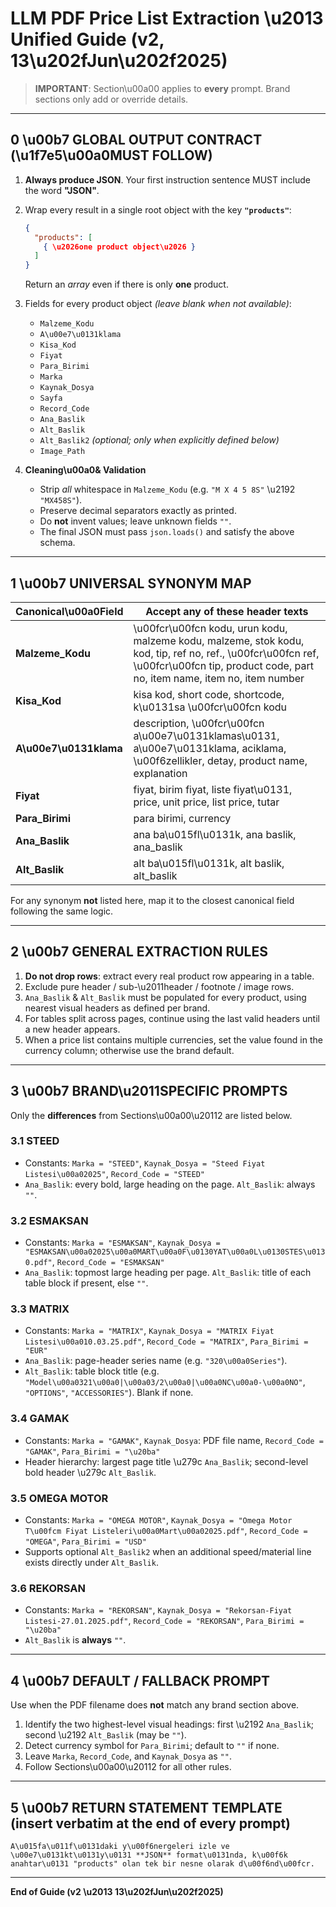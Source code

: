 # LLM PDF Price List Extraction \u2013 Unified Guide (v2, 13\u202fJun\u202f2025)

> **IMPORTANT**: Section\u00a00 applies to **every** prompt. Brand sections only add or override details.

---

## 0 \u00b7 GLOBAL OUTPUT CONTRACT  \(\u1f7e5\u00a0MUST FOLLOW\)

1. **Always produce JSON**. Your first instruction sentence MUST include the word **"JSON"**.
2. Wrap every result in a single root object with the key **`"products"`**:

   ```json
   {
     "products": [
       { \u2026one product object\u2026 }
     ]
   }
   ```

   Return an *array* even if there is only **one** product.
3. Fields for every product object *(leave blank when not available)*:

   * `Malzeme_Kodu`
   * `A\u00e7\u0131klama`
   * `Kisa_Kod`
   * `Fiyat`
   * `Para_Birimi`
   * `Marka`
   * `Kaynak_Dosya`
   * `Sayfa`
   * `Record_Code`
   * `Ana_Baslik`
   * `Alt_Baslik`
   * `Alt_Baslik2` *(optional; only when explicitly defined below)*
   * `Image_Path`
4. **Cleaning\u00a0& Validation**

   * Strip *all* whitespace in `Malzeme_Kodu` \(e.g. `"M X 4 5 8S"` \u2192 `"MX458S"`\).
   * Preserve decimal separators exactly as printed.
   * Do **not** invent values; leave unknown fields `""`.
   * The final JSON must pass `json.loads()` and satisfy the above schema.

---

## 1 \u00b7 UNIVERSAL SYNONYM MAP

| Canonical\u00a0Field   | Accept any of these header texts                                                                                                                           |
| ----------------- | ---------------------------------------------------------------------------------------------------------------------------------------------------------- |
| **Malzeme\_Kodu** | \u00fcr\u00fcn kodu, urun kodu, malzeme kodu, malzeme, stok kodu, kod, tip, ref no, ref., \u00fcr\u00fcn ref, \u00fcr\u00fcn tip, product code, part no, item name, item no, item number |
| **Kisa\_Kod**     | kisa kod, short code, shortcode, k\u0131sa \u00fcr\u00fcn kodu                                                                                                            |
| **A\u00e7\u0131klama**      | description, \u00fcr\u00fcn a\u00e7\u0131klamas\u0131, a\u00e7\u0131klama, aciklama, \u00f6zellikler, detay, product name, explanation                                                             |
| **Fiyat**         | fiyat, birim fiyat, liste fiyat\u0131, price, unit price, list price, tutar                                                                                     |
| **Para\_Birimi**  | para birimi, currency                                                                                                                                      |
| **Ana\_Baslik**   | ana ba\u015fl\u0131k, ana baslik, ana\_baslik                                                                                                                        |
| **Alt\_Baslik**   | alt ba\u015fl\u0131k, alt baslik, alt\_baslik                                                                                                                        |

For any synonym **not** listed here, map it to the closest canonical field following the same logic.

---

## 2 \u00b7 GENERAL EXTRACTION RULES

1. **Do not drop rows**: extract every real product row appearing in a table.
2. Exclude pure header / sub-\u2011header / footnote / image rows.
3. `Ana_Baslik` & `Alt_Baslik` must be populated for every product, using nearest visual headers as defined per brand.
4. For tables split across pages, continue using the last valid headers until a new header appears.
5. When a price list contains multiple currencies, set the value found in the currency column; otherwise use the brand default.

---

## 3 \u00b7 BRAND\u2011SPECIFIC PROMPTS

Only the **differences** from Sections\u00a00\u20112 are listed below.

### 3.1 STEED

* Constants: `Marka = "STEED"`, `Kaynak_Dosya = "Steed Fiyat Listesi\u00a02025"`, `Record_Code = "STEED"`
* `Ana_Baslik`: every bold, large heading on the page.
  `Alt_Baslik`: always `""`.

### 3.2 ESMAKSAN

* Constants: `Marka = "ESMAKSAN"`, `Kaynak_Dosya = "ESMAKSAN\u00a02025\u00a0MART\u00a0F\u0130YAT\u00a0L\u0130STES\u0130.pdf"`, `Record_Code = "ESMAKSAN"`
* `Ana_Baslik`: topmost large heading per page.
  `Alt_Baslik`: title of each table block if present, else `""`.

### 3.3 MATRIX

* Constants: `Marka = "MATRIX"`, `Kaynak_Dosya = "MATRIX Fiyat Listesi\u00a010.03.25.pdf"`, `Record_Code = "MATRIX"`, `Para_Birimi = "EUR"`
* `Ana_Baslik`: page-header series name (e.g. `"320\u00a0Series"`).
* `Alt_Baslik`: table block title (e.g. `"Model\u00a0321\u00a0|\u00a03/2\u00a0|\u00a0NC\u00a0-\u00a0NO"`, `"OPTIONS"`, `"ACCESSORIES"`). Blank if none.

### 3.4 GAMAK

* Constants: `Marka = "GAMAK"`, `Kaynak_Dosya`: PDF file name, `Record_Code = "GAMAK"`, `Para_Birimi = "\u20ba"`
* Header hierarchy: largest page title \u279c `Ana_Baslik`; second-level bold header \u279c `Alt_Baslik`.

### 3.5 OMEGA MOTOR

* Constants: `Marka = "OMEGA MOTOR"`, `Kaynak_Dosya = "Omega Motor T\u00fcm Fiyat Listeleri\u00a0Mart\u00a02025.pdf"`, `Record_Code = "OMEGA"`, `Para_Birimi = "USD"`
* Supports optional `Alt_Baslik2` when an additional speed/material line exists directly under `Alt_Baslik`.

### 3.6 REKORSAN

* Constants: `Marka = "REKORSAN"`, `Kaynak_Dosya = "Rekorsan-Fiyat Listesi-27.01.2025.pdf"`, `Record_Code = "REKORSAN"`, `Para_Birimi = "\u20ba"`
* `Alt_Baslik` is **always** `""`.

---

## 4 \u00b7 DEFAULT / FALLBACK PROMPT

Use when the PDF filename does **not** match any brand section above.

1. Identify the two highest-level visual headings: first \u2192 `Ana_Baslik`; second \u2192 `Alt_Baslik` (may be `""`).
2. Detect currency symbol for `Para_Birimi`; default to `""` if none.
3. Leave `Marka`, `Record_Code`, and `Kaynak_Dosya` as `""`.
4. Follow Sections\u00a00\u20112 for all other rules.

---

## 5 \u00b7 RETURN STATEMENT TEMPLATE (insert verbatim at the end of every prompt)

```
A\u015fa\u011f\u0131daki y\u00f6nergeleri izle ve \u00e7\u0131kt\u0131y\u0131 **JSON** format\u0131nda, k\u00f6k anahtar\u0131 "products" olan tek bir nesne olarak d\u00f6nd\u00fcr.
```

---

**End of Guide (v2 \u2013 13\u202fJun\u202f2025)**
